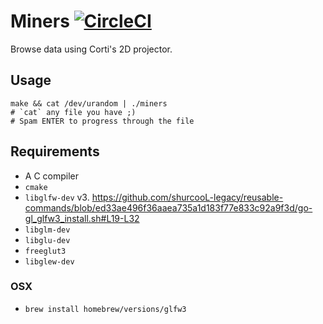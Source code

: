 # Miners [![CircleCI](https://circleci.com/bb/fenollp/miners/tree/master.svg?style=svg)](https://circleci.com/bb/fenollp/miners/tree/master)

Browse data using Corti's 2D projector.

## Usage

```shell
make && cat /dev/urandom | ./miners
# `cat` any file you have ;)
# Spam ENTER to progress through the file
```

## Requirements

* A C compiler
* `cmake`
* `libglfw-dev` v3. https://github.com/shurcooL-legacy/reusable-commands/blob/ed33ae496f36aaea735a1d183f77e833c92a9f3d/go-gl_glfw3_install.sh#L19-L32
* `libglm-dev`
* `libglu-dev`
* `freeglut3`
* `libglew-dev`

### OSX

* `brew install homebrew/versions/glfw3`
